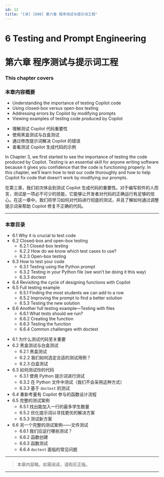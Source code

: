```yaml
---
id: 12
title: "[译] [600] 第六章 程序测试与提示词工程"
---
```


# 6 Testing and Prompt Engineering
# 第六章 程序测试与提示词工程

### This chapter covers
### 本章内容概要

* Understanding the importance of testing Copilot code
* Using closed-box versus open-box testing
* Addressing errors by Copilot by modifying prompts
* Viewing examples of testing code produced by Copilot

<!-- -->

* 理解测试 Copilot 代码重要性
* 使用黑盒测试与白盒测试
* 通过修改提示词解决 Copilot 的错误
* 查看测试 Copilot 生成代码的示例

In Chapter 3, we first started to see the importance of testing the code produced by Copilot. Testing is an essential skill for anyone writing software because it gives you confidence that the code is functioning properly. In this chapter, we’ll learn how to test our code thoroughly and how to help Copilot fix code that doesn’t work by modifying our prompts.

在第三章，我们初次体会到测试 Copilot 生成代码的重要性。对于编写软件的人而言，测试是一项必不可少的技能，它能够让开发者对代码的正确运行有足够的信心。在这一章中，我们将学习如何对代码进行彻底的测试，并且了解如何通过调整提示词来帮助 Copilot 修复不正确的代码。

***

### 本章目录

* 6.1 Why it is crucial to test code
* 6.2 Closed-box and open-box testing
	* 6.2.1 Closed-box testing
	* 6.2.2 How do we know which test cases to use?
	* 6.2.3 Open-box testing
* 6.3 How to test your code
	* 6.3.1 Testing using the Python prompt
	* 6.3.2 Testing in your Python file (we won’t be doing it this way)
	* 6.3.3 doctest
* 6.4 Revisiting the cycle of designing functions with Copilot
* 6.5 Full testing example
	* 6.5.1 Finding the most students we can add to a row
	* 6.5.2 Improving the prompt to find a better solution
	* 6.5.3 Testing the new solution
* 6.6 Another full testing example—Testing with files
	* 6.6.1 What tests should we run?
	* 6.6.2 Creating the function
	* 6.6.3 Testing the function
	* 6.6.4 Common challenges with doctest

<!-- -->

* 6.1 为什么测试代码至关重要
* 6.2 黑盒测试与白盒测试
    * 6.2.1 黑盒测试
    * 6.2.2 我们如何选定合适的测试用例？
    * 6.2.3 白盒测试
* 6.3 如何测试你的代码
    * 6.3.1 使用 Python 提示词进行测试
    * 6.3.2 在 Python 文件中测试（我们不会采用这种方式）
    * 6.3.3 基于 `doctest` 的测试
* 6.4 重新考量有 Copilot 参与的函数设计流程
* 6.5 完整的测试案例
    * 6.5.1 找出能加入一行的最多学生数量
    * 6.5.2 优化提示词以寻找更优的解决方案
    * 6.5.3 测试新方案
* 6.6 另一个完整的测试案例——文件测试
    * 6.6.1 我们应运行哪些测试？
    * 6.6.2 函数创建
    * 6.6.3 函数测试
    * 6.6.4 `doctest` 面临的常见问题

***

> 本章内容略。如需阅读，请购买正版。

***
